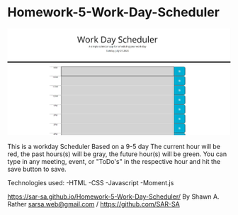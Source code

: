 # Homework-5-Work-Day-Scheduler

![](images/WorkDayScheduler%20Readme.JPG)

This is a workday Scheduler
Based on a 9-5 day 
The current hour will be red, the past hours(s) will be gray, the future hour(s) will be green.
You can type in any meeting, event, or "ToDo's" in the respective hour and hit the save button to save.

Technologies used:
-HTML  -CSS  -Javascript  -Moment.js

https://sar-sa.github.io/Homework-5-Work-Day-Scheduler/
By Shawn A. Rather sarsa.web@gmail.com / https://github.com/SAR-SA
